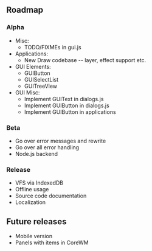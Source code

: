 
## Roadmap

### Alpha

* Misc:
  * TODO/FIXMEs in gui.js
* Applications:
  * New Draw codebase -- layer, effect support etc.
* GUI Elements:
  * GUIButton
  * GUISelectList
  * GUITreeView
* GUI Misc:
  * Implement GUIText in dialogs.js
  * Implement GUIButton in dialogs.js
  * Implement GUIButton in applications

### Beta

* Go over error messages and rewrite
* Go over all error handling
* Node.js backend

### Release

* VFS via IndexedDB
* Offline usage
* Source code documentation
* Localization

## Future releases
* Mobile version
* Panels with items in CoreWM
